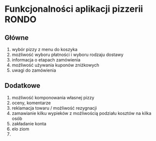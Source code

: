 # Funkcjonalności aplikacji pizzerii RONDO

## Główne
1. wybór pizzy z menu do koszyka 
2. możliwość wyboru płatności i wyboru rodzaju dostawy
3. informacja o etapach zamówienia
4. możliwość używania kuponów zniżkowych
5. uwagi do zamówienia

## Dodatkowe
1. możliwość komponowania własnej pizzy
2. oceny, komentarze
3. reklamacja towaru / możliwość rezygnacji
4. zamawianie kilku wypieków z możliwością podziału kosztów na kilka osób
5. zakładanie konta
6. elo ziom
7. 
